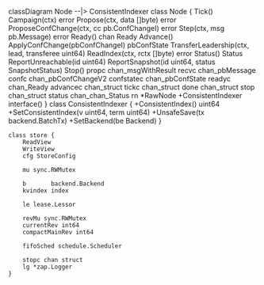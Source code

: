 classDiagram
    Node --|> ConsistentIndexer
    class Node {
        Tick()
        Campaign(ctx) error
        Propose(ctx, data []byte) error
        ProposeConfChange(ctx, cc pb.ConfChangeI) error
        Step(ctx, msg pb.Message) error
        Ready() chan Ready
        Advance()
        ApplyConfChange(pbConfChangeI) pbConfState
        TransferLeadership(ctx, lead, transferee uint64)
        ReadIndex(ctx, rctx []byte) error
        Status() Status
        ReportUnreachable(id uint64)
        ReportSnapshot(id uint64, status SnapshotStatus)
        Stop()
        propc      chan_msgWithResult
        recvc      chan_pbMessage
        confc      chan_pbConfChangeV2
        confstatec chan_pbConfState
        readyc     chan_Ready
        advancec   chan_struct
        tickc      chan_struct
        done       chan_struct
        stop       chan_struct
        status     chan_chan_Status
        rn *RawNode
        +ConsistentIndexer interface()
    }
    class ConsistentIndexer {
        +ConsistentIndex() uint64
        +SetConsistentIndex(v uint64, term uint64)
        +UnsafeSave(tx backend.BatchTx)
        +SetBackend(be Backend)
    }

    class store {
        ReadView
        WriteView
        cfg StoreConfig
 
        mu sync.RWMutex
    
        b       backend.Backend
        kvindex index
        
        le lease.Lessor
        
        revMu sync.RWMutex
        currentRev int64
        compactMainRev int64
        
        fifoSched schedule.Scheduler
        
        stopc chan struct
        lg *zap.Logger
    }
